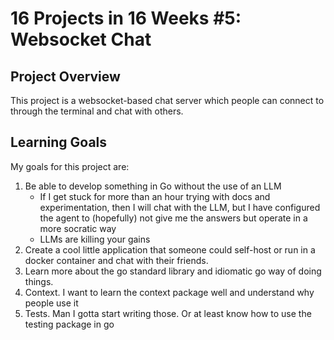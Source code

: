 # 16 Projects in 16 Weeks #5: Websocket Chat

## Project Overview

This project is a websocket-based chat server which people can connect to through the terminal and chat with others. 

## Learning Goals

My goals for this project are:

1. Be able to develop something in Go without the use of an LLM
    - If I get stuck for more than an hour trying with docs and experimentation, then I will chat with the LLM, but I have configured the agent to (hopefully) not give me the answers but operate in a more socratic way
    - LLMs are killing your gains
2. Create a cool little application that someone could self-host or run in a docker container and chat with their friends. 
3. Learn more about the go standard library and idiomatic go way of doing things. 
4. Context. I want to learn the context package well and understand why people use it
5. Tests. Man I gotta start writing those. Or at least know how to use the testing package in go
